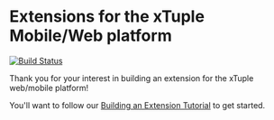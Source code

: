 Extensions for the xTuple Mobile/Web platform
=================

[![Build Status](https://travis-ci.org/xtuple/xtuple-extensions.png)](https://travis-ci.org/xtuple/xtuple-extensions)

Thank you for your interest in building an extension for the xTuple web/mobile platform!

You'll want to follow our [Building an Extension Tutorial](https://github.com/xtuple/xtuple-extensions/blob/master/docs/TUTORIAL.md) 
to get started.

